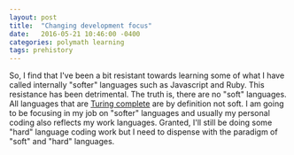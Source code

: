 ```yaml
---
layout: post
title:  "Changing development focus"
date:   2016-05-21 10:46:00 -0400
categories: polymath learning
tags: prehistory
---
```


So, I find that I've been a bit resistant towards learning some of what I have called internally "softer" languages such as Javascript and Ruby. This resistance has been detrimental. The truth is, there are no "soft" languages. All languages that are [Turing complete](https://en.wikipedia.org/wiki/Turing_completeness) are by definition not soft. I am going to be focusing in my job on "softer" languages and usually my personal coding also reflects my work languages. Granted, I'll still be doing some "hard" language coding work but I need to dispense with the paradigm of "soft" and "hard" languages. 

